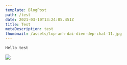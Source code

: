 ```yaml
---
template: BlogPost
path: /test
date: 2021-03-10T13:24:05.451Z
title: Test
metaDescription: test
thumbnail: /assets/top-anh-dai-dien-dep-chat-11.jpg
---
```

`Hello test`

![](/assets/top-anh-dai-dien-dep-chat-11.jpg)
